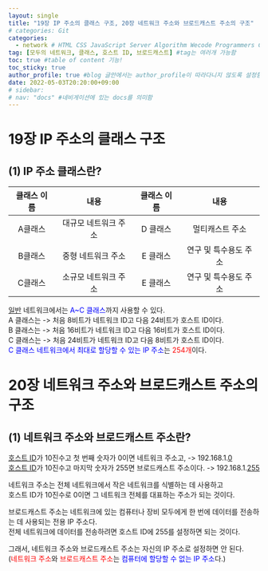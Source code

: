 ```yaml
---
layout: single
title: "19장 IP 주소의 클래스 구조, 20장 네트워크 주소와 브로드캐스트 주소의 구조"
# categories: Git
categories:
  - network # HTML CSS JavaScript Server Algorithm Wecode Programmers CS vsCode
tag: [모두의 네트워크, 클래스, 호스트 ID, 브로드캐스트] #tag는 여러개 가능함
toc: true #table of content 기능!
toc_sticky: true
author_profile: true #blog 글안에서는 author_profile이 따라다니지 않도록 설정함
date: 2022-05-03T20:20:00+09:00   
# sidebar:
# nav: "docs" #네비게이션에 있는 docs를 의미함
---  
```

# 19장 IP 주소의 클래스 구조  
## (1) IP 주소 클래스란?  

|클래스 이름|내용|클래스 이름|내용|  
|:--:|:--:|:--:|:--:|  
|A클래스|대규모 네트워크 주소|D 클래스|멀티캐스트 주소|  
|B클래스|중형 네트워크 주소|E 클래스|연구 및 특수용도 주소|  
|C클래스|소규모 네트워크 주소|E 클래스|연구 및 특수용도 주소|   

<u>일반</u> 네트워크에서는 <span style="color:blue">A~C 클래스</span>까지 사용할 수 있다.  
A 클래스는 -> 처음 8비트가 네트워크 ID고 다음 24비트가 호스트 ID이다.   
B 클래스는 -> 처음 16비트가 네트워크 ID고 다음 16비트가 호스트 ID이다.  
C 클래스는 -> 처음 24비트가 네트워크 ID고 다음 8비트가 호스트 ID이다.  
<span style="color:blue">C 클래스 네트워크에서 최대로 할당할 수 있는 IP 주소</span>는 <span style="color:red">254개</span>이다.  

# 20장 네트워크 주소와 브로드캐스트 주소의 구조  
## (1) 네트워크 주소와 브로드캐스트 주소란?  
<u>호스트 ID</u>가 10진수고 첫 번째 숫자가 0이면 네트워크 주소고, -> 192.168.1.<u>0</u>  
<u>호스트 ID</u>가 10진수고 마지막 숫자가 255면 브로드캐스트 주소이다. -> 192.168.1.<u>255</u>  

네트워크 주소는 전체 네트워크에서 작은 네트워크를 식별하는 데 사용하고  
호스트 ID가 10진수로 0이면 그 네트워크 전체를 대표하는 주소가 되는 것이다.  

브로드캐스트 주소는 네트워크에 있는 컴퓨터나 장비 모두에게 한 번에 데이터를 전송하는 데 사용되는 전용 IP 주소다.  
전체 네트워크에 데이터를 전송하려면 호스트 ID에 255를 설정하면 되는 것이다.  

그래서, 네트워크 주소와 브로드캐스트 주소는 자신의 IP 주소로 설정하면 안 된다.  
(<span style="color:red">네트워크 주소</span>와 <span style="color:red">브로드캐스트 주소</span>는 <span style="color:blue">컴퓨터에 할당할 수 없는 IP 주소</span>다.)  



<!-- ### 2. Link 넣기

```

유형 1: (설명어를 입력) : [gunhee's coding blog](https://gunhee-jeong.github.io/)
유형 2: (URL 자동연결) : <https://gunhee-jeong.github.io/>
유형 3: (동일 파일 내 '문단으로 이동') : [1. Header로 이동](###-1-header)

```

유형 1: (설명어를 입력) : [gunhee's coding blog](https://gunhee-jeong.github.io/)
유형 2: (URL 자동연결) : <https://gunhee-jeong.github.io/>
유형 3: (동일 파일 내 '문단으로 이동') : [1. Header로 이동](#1-header)
유형 3의 방법

1. 특수문자를 제거
2. 스페이스는 -로 바꾸고
3. 대문자는 소문자로!
   그래서 ### 1. Header -> #1-header

## Link: [google][https://www.google.com/]

### 3. 수평선

```

---

```

---

### 4. 라인 바꾸기

```

스페이스바를 2번 눌러주면 다음칸으로
이동할 수 있어요!

```

---

스페이스바를 2번 눌러주면
다음칸으로 이동할 수 있어요!

### 5. list 만들기

```

1. 1번
2. 2번
3. 3번

- 순서없는 list
  - 순서없는 list
    - 순서없는 list

```

1. 1번
2. 2번
3. 3번

- 순서없는 list
  - 순서없는 list
    - 순서없는 list

---

### 6. font 관련

```

**진하게** -> 볼드
_기울여서_ -> 이탤릭체
~~취소선~~ -> 취소선

<ul>밑줄넣기</ul> -> 밑줄
<span style="color:red">빨간 글씨</span> -> 글자색
이것이 `인라인` 입니다 -> 인라인 코드
```

**진하게** -> 볼드
_기울여서_ -> 이탤릭체
~~취소선~~ -> 취소선
<u>밑줄넣기</u> -> 밑줄
<span style="color:red">빨간 글씨</span>
이것이 `인라인` 입니다 -> 인라인 코드

---

### 7. 인용구문

```
> coding
>
> > JavaScript
> >
> > > 내가 프짱!
```

> coding
>
> > JavaScript
> >
> > > 내가 프짱!

---

### 8. 이미지 삽입

```
유형1: ('사이즈를 조절' -> HTML 태그 사용) : <img src="https://gunhee-jeong.github.io/assets/images/blogLogo.png" width="300" height="200">
유형2: (이미지 삽입 후 -> 링크 걸기)
[![이미지](https://gunhee-jeong.github.io/assets/images/blogLogo/blogLogo.png)](https://gunhee-jeong.github.io/)
```

유형1: ('사이즈를 조절' -> HTML 태그 사용) : <img src="https://gunhee-jeong.github.io/assets/images/blogLogo.png" width="300" height="200">
유형2: (이미지 삽입 후 -> 링크 걸기)
[![이미지](https://gunhee-jeong.github.io/assets/images/blogLogo.png)](https://gunhee-jeong.github.io/)

### 9. 표 만들기

```
||국어|영어|
| :--- | ---: | :--: |
|건희 | 100점 | 100점
|철수 | 100점 | 100점
```

|      |  국어 | 영어  |
| :--- | ----: | :---: |
| 건희 | 100점 | 100점 |
| 철수 | 100점 | 100점 |

> - header를 넣고 싶은 경우 ---을 사용하고 :을 이용하여 정렬에 사용함!

### 10. 토글 만들기

```
<details>
<summary>여기를 누르세요</summary>
<div markdown="1">
숨겨진 내용
</div>
</details>
```

<details>
<summary>여기를 누르세요</summary>
<div markdown="1">
숨겨진 내용
</div>
</details> -->
